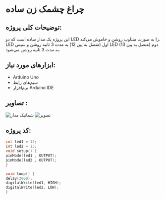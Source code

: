 # چراغ چشمک زن ساده

## توضیحات کلی پروژه:
این پروژه یک مدار ساده است که دو LED را به صورت متناوب روشن و خاموش می‌کند. LED اول (متصل به پین 12) به مدت 3 ثانیه روشن و سپس LED دوم (متصل به پین 13) به مدت 3 ثانیه روشن می‌شود.

## ابزارهای مورد نیاز:
- Arduino Uno
- سیم‌های رابط
- نرم‌افزار Arduino IDE

## تصاویر :

![شماتیک مدار]()
![تصویر]()


## کد پروژه:

```cpp
int led1 = 12;
int led2 = 13;
void setup() {
pinMode(led1 , OUTPUT);
pinMode(led2 , OUTPUT);
}

void loop() {
delay(3000);
digitalWrite(led1, HIGH);
digitalWrite(led2, LOW);
}


